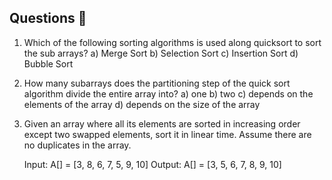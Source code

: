 ## Questions 📝

1. Which of the following sorting algorithms is used along quicksort to sort the sub arrays?
    a) Merge Sort
    b) Selection Sort
    c) Insertion Sort
    d) Bubble Sort


2. How many subarrays does the partitioning step of the quick sort algorithm divide the entire array into?
    a) one
    b) two
    c) depends on the elements of the array
    d) depends on the size of the array


3. Given an array where all its elements are sorted in increasing order except two swapped elements, sort it in linear time. Assume there are no duplicates in the array.

    Input: A[] = [3, 8, 6, 7, 5, 9, 10]
    Output: A[] = [3, 5, 6, 7, 8, 9, 10]